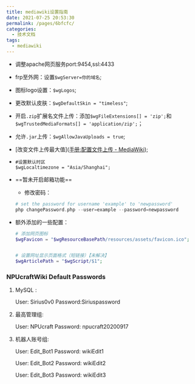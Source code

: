 ```yaml
---
title: mediawiki设置指南
date: 2021-07-25 20:53:30
permalink: /pages/6bfcfc/
categories:
  - 技术文档
tags:
  - mediawiki
---
```

+ 调整apache网页服务port:9454,ssl:4433

+ frp至外网：设置`$wgServer=你的域名`;

+ 图标logo设置：`$wgLogos`;

+ 更改默认皮肤：`$wgDefaultSkin = "timeless"`;

+ 开启`.zip`扩展名文件上传：添加`$wgFileExtensions[] = 'zip';`和`$wgTrustedMediaFormats[] = 'application/zip';`；

+ 允许`.jar`上传：`$wgAllowJavaUploads = true`;

+ [改变文件上传最大值]([手册:配置文件上传 - MediaWiki](https://www.mediawiki.org/wiki/Manual:Configuring_file_uploads/zh#为文件上传设定最大限制));

+ ```
  #设置默认时区
  $wgLocaltimezone = "Asia/Shanghai";
  ```

+ ==暂未开启邮箱功能==

  + 修改密码：

  ```php
  # set the password for username 'example' to 'newpassword'
  php changePassword.php --user=example --password=newpassword
  ```

  

+ 额外添加的一些配置：

  ```php
  # 添加网页图标
  $wgFavicon = "$wgResourceBasePath/resources/assets/favicon.ico";
  
  
  # 设置网址显示页面格式（短链接）【未解决】
  $wgArticlePath = "$wgScript/$1";
  
  ```
  
  

### NPUcraftWiki Default Passwords ###

1) MySQL :

   User: Sirius0v0
   Password:Siriuspassword

2) 最高管理组:

   User: NPUcraft
   Password: npucraft20200917

3) 机器人账号组: 

   User: Edit_Bot1
   Password: wikiEdit1

   User: Edit_Bot2
   Password: wikiEdit2

   User: Edit_Bot3
   Password: wikiEdit3 